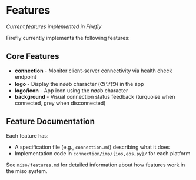 # Features
*Current features implemented in Firefly*

Firefly currently implements the following features:

## Core Features

- **connection** - Monitor client-server connectivity via health check endpoint
- **logo** - Display the nøøb character (ᕦ(ツ)ᕤ) in the app
- **logo/icon** - App icon using the nøøb character
- **background** - Visual connection status feedback (turquoise when connected, grey when disconnected)

## Feature Documentation

Each feature has:
- A specification file (e.g., `connection.md`) describing what it does
- Implementation code in `connection/imp/{ios,eos,py}/` for each platform

See `miso/features.md` for detailed information about how features work in the miso system.
